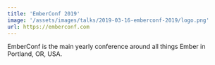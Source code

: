 ```yaml
---
title: 'EmberConf 2019'
image: '/assets/images/talks/2019-03-16-emberconf-2019/logo.png'
url: https://emberconf.com
---
```


EmberConf is the main yearly conference around all things Ember in Portland,
OR, USA.
